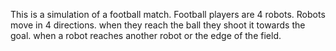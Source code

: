 This is a simulation of a football match.
Football players are 4 robots.
Robots move in 4 directions.
when they reach the ball they shoot it towards the goal.
when a robot reaches another robot or the edge of the field.
